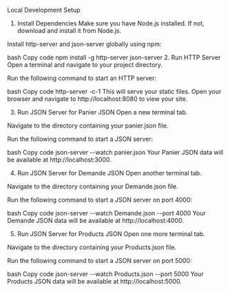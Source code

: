 Local Development Setup
1. Install Dependencies
Make sure you have Node.js installed. If not, download and install it from Node.js.

Install http-server and json-server globally using npm:

bash
Copy code
npm install -g http-server json-server
2. Run HTTP Server
Open a terminal and navigate to your project directory.

Run the following command to start an HTTP server:

bash
Copy code
http-server -c-1
This will serve your static files. Open your browser and navigate to http://localhost:8080 to view your site.

3. Run JSON Server for Panier JSON
Open a new terminal tab.

Navigate to the directory containing your panier.json file.

Run the following command to start a JSON server:

bash
Copy code
json-server --watch panier.json
Your Panier JSON data will be available at http://localhost:3000.

4. Run JSON Server for Demande JSON
Open another terminal tab.

Navigate to the directory containing your Demande.json file.

Run the following command to start a JSON server on port 4000:

bash
Copy code
json-server --watch Demande.json --port 4000
Your Demande JSON data will be available at http://localhost:4000.

5. Run JSON Server for Products JSON
Open one more terminal tab.

Navigate to the directory containing your Products.json file.

Run the following command to start a JSON server on port 5000:

bash
Copy code
json-server --watch Products.json --port 5000
Your Products JSON data will be available at http://localhost:5000.
